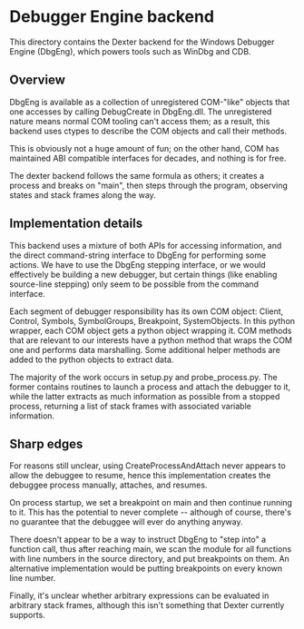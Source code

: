 # Debugger Engine backend

This directory contains the Dexter backend for the Windows Debugger Engine
(DbgEng), which powers tools such as WinDbg and CDB.

## Overview

DbgEng is available as a collection of unregistered COM-"like" objects that
one accesses by calling DebugCreate in DbgEng.dll. The unregistered nature
means normal COM tooling can't access them; as a result, this backend uses
ctypes to describe the COM objects and call their methods.

This is obviously not a huge amount of fun; on the other hand, COM has
maintained ABI compatible interfaces for decades, and nothing is for free.

The dexter backend follows the same formula as others; it creates a process
and breaks on "main", then steps through the program, observing states and
stack frames along the way.

## Implementation details

This backend uses a mixture of both APIs for accessing information, and the
direct command-string interface to DbgEng for performing some actions. We
have to use the DbgEng stepping interface, or we would effectively be
building a new debugger, but certain things (like enabling source-line
stepping) only seem to be possible from the command interface.

Each segment of debugger responsibility has its own COM object: Client,
Control, Symbols, SymbolGroups, Breakpoint, SystemObjects. In this python
wrapper, each COM object gets a python object wrapping it. COM methods
that are relevant to our interests have a python method that wraps the COM
one and performs data marshalling. Some additional helper methods are added
to the python objects to extract data.

The majority of the work occurs in setup.py and probe_process.py. The
former contains routines to launch a process and attach the debugger to
it, while the latter extracts as much information as possible from a
stopped process, returning a list of stack frames with associated variable
information.

## Sharp edges

For reasons still unclear, using CreateProcessAndAttach never appears to
allow the debuggee to resume, hence this implementation creates the
debuggee process manually, attaches, and resumes.

On process startup, we set a breakpoint on main and then continue running
to it. This has the potential to never complete -- although of course,
there's no guarantee that the debuggee will ever do anything anyway.

There doesn't appear to be a way to instruct DbgEng to "step into" a
function call, thus after reaching main, we scan the module for all
functions with line numbers in the source directory, and put breakpoints
on them. An alternative implementation would be putting breakpoints on
every known line number.

Finally, it's unclear whether arbitrary expressions can be evaluated in
arbitrary stack frames, although this isn't something that Dexter currently
supports.
 
